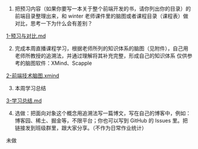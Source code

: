 1. 把预习内容（如果你要写一本关于整个前端开发的书，请你列出你的目录）的前端目录整理出来，和 winter 老师课件里的脑图或者课程目录（课程表）做对比，思考一下为什么会有差别？

[1-预习与对比.md](1-预习与对比.md)

2. 完成本周直播课程学习，根据老师所列的知识体系的脑图（见附件），自己用老师所教授的追溯法，并通过理解将其补充完整，形成自己的知识体系
仅供参考的脑图软件：XMind、Scapple

[2-前端技术脑图.xmind](2-前端技术脑图.xmind)

3. 本周学习总结

[3-学习总结.md](3-学习总结.md)

4. 选做：把面向对象这个概念用追溯法写一篇博文，写在自己的博客中，例如：博客园、稀土、掘金等，不限平台；你也可以写到 GitHub 的 Issues 里。把链接发到班级群里，跟大家分享。（不作为日常作业统计）

未做
